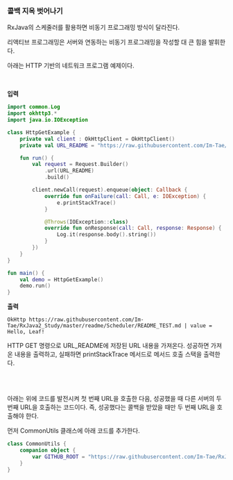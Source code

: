 ### 콜백 지옥 벗어나기

RxJava의 스케줄러를 활용하면 비동기 프로그래밍 방식이 달라진다.

리액티브 프로그래밍은 서버와 연동하는 비동기 프로그래밍을 작성할 대 큰 힘을 발휘한다.

아래는 HTTP 기반의 네트워크 프로그램 예제이다.

</br>



**입력**

```kotlin
import common.Log
import okhttp3.*
import java.io.IOException

class HttpGetExample {
    private val client : OkHttpClient = OkHttpClient()
    private val URL_README = "https://raw.githubusercontent.com/Im-Tae/RxJava2_Study/master/readme/Scheduler/README_TEST.md"

    fun run() {
        val request = Request.Builder()
            .url(URL_README)
            .build()

        client.newCall(request).enqueue(object: Callback {
            override fun onFailure(call: Call, e: IOException) {
                e.printStackTrace()
            }

            @Throws(IOException::class)
            override fun onResponse(call: Call, response: Response) {
                Log.it(response.body().string())
            }
        })
    }
}

fun main() {
    val demo = HttpGetExample()
    demo.run()
}
```

**출력**

```
OkHttp https://raw.githubusercontent.com/Im-Tae/RxJava2_Study/master/readme/Scheduler/README_TEST.md | value = Hello, Leaf!
```



HTTP GET 명령으로 URL_README에 저장된 URL 내용을 가져온다. 성공하면 가져온 내용을 출력하고, 실패하면 printStackTrace 메서드로 메서드 호출 스택을 출력한다.

</br></br>



아래는 위에 코드를 발전시켜 첫 번째 URL을 호출한 다음, 성공했을 때 다른 서버의 두 번째 URL을 호출하는 코드이다. 즉, 성공했다는 콜백을 받았을 때만 두 번째 URL을 호출해야 한다.</br>



먼저 CommonUtils 클래스에 아래 코드를 추가한다. </br>

```kotlin
class CommonUtils {
    companion object {
        var GITHUB_ROOT = "https://raw.githubusercontent.com/Im-Tae/RxJava2_Study/master/"
    }
}
```

</br>



